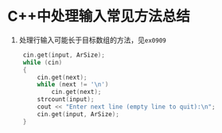 # C++中处理输入常见方法总结

1. 处理行输入可能长于目标数组的方法，见`ex0909`

   ```c++
   	cin.get(input, ArSize);
   	while (cin)
   	{
   		cin.get(next);
   		while (next != '\n')
   			cin.get(next);
   		strcount(input);
   		cout << "Enter next line (empty line to quit):\n";
   		cin.get(input, ArSize);
   	}
   ```

   